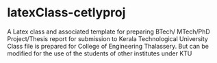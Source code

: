 # latexClass-cetlyproj
A Latex class and associated template for preparing BTech/ MTech/PhD Project/Thesis report for submission to Kerala Technological University 
Class file is prepared for College of Engineering Thalassery. But can be modified for the use of the students of other institutes under KTU

